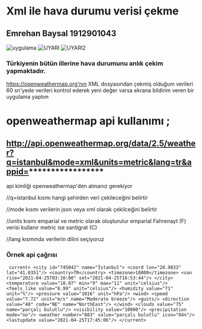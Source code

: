 # Xml ile hava durumu verisi çekme
## Emrehan Baysal 1912901043
![uygulama](https://user-images.githubusercontent.com/81330668/115980793-1cb26f00-a598-11eb-9808-c6c9ab458a57.JPG)
![UYARI](https://user-images.githubusercontent.com/81330668/115981596-939e3680-a59d-11eb-9e7d-9000a331d5de.png)
![UYARI2](https://user-images.githubusercontent.com/81330668/115981613-a7e23380-a59d-11eb-9e53-ea5f0a31c940.png)

### Türkiyenin bütün illerine hava durumunu anlık çekim yapmaktadır. 
https://openweathermap.org'nın XML dosyasından çekmiş olduğum verileri 60 sn'yede verileri 
kontrol ederek yeni değer varsa ekrana bildirim veren bir uygulama yaptım

# openweathermap api kullanımı ;

http://api.openweathermap.org/data/2.5/weather?q=istanbul&mode=xml&units=metric&lang=tr&appid=*****************
---
api kimliği openweathermap'den almanız gerekiyor

//q=istanbul kısmı hangi şehirden veri çekileceğini belirtir

//mode kısmı verilerin json veya xml olarak çekilceğini belirtir

//units kısmı emparial ve metric olarak oluşturulur emparial Fahrenayt (F) verisi kullanır metric ise santigrat (C)

//lang kısmında verilerin dilini seçiyoruz

### Örnek api çağrısı 

` current>
<city id="745042" name="İstanbul">
<coord lon="28.9833" lat="41.0351"/>
<country>TR</country>
<timezone>10800</timezone>
<sun rise="2021-04-25T03:10:00" set="2021-04-25T16:53:44"/>
</city>
<temperature value="10.07" min="9" max="11" unit="celsius"/>
<feels_like value="8.99" unit="celsius"/>
<humidity value="71" unit="%"/>
<pressure value="1016" unit="hPa"/>
<wind>
<speed value="7.72" unit="m/s" name="Moderate breeze"/>
<gusts/>
<direction value="40" code="NE" name="NorthEast"/>
</wind>
<clouds value="75" name="parçalı bulutlu"/>
<visibility value="10000"/>
<precipitation mode="no"/>
<weather number="803" value="parçalı bulutlu" icon="04n"/>
<lastupdate value="2021-04-25T17:45:06"/>
</current>`
